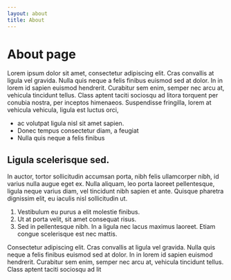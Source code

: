```yaml
---
layout: about
title: About
---
```

# About page

Lorem ipsum dolor sit amet, consectetur adipiscing elit. Cras convallis at ligula vel gravida. Nulla quis neque a felis finibus euismod sed at dolor. In in lorem id sapien euismod hendrerit. Curabitur sem enim, semper nec arcu at, vehicula tincidunt tellus. Class aptent taciti sociosqu ad litora torquent per conubia nostra, per inceptos himenaeos. Suspendisse fringilla, lorem at vehicula vehicula, ligula est luctus orci, 

* ac volutpat ligula nisl sit amet sapien. 
* Donec tempus consectetur diam, a feugiat 
* Nulla quis neque a felis finibus

## Ligula scelerisque sed. 
In auctor, tortor sollicitudin accumsan porta, nibh felis ullamcorper nibh, id varius nulla augue eget ex. Nulla aliquam, leo porta laoreet pellentesque, ligula neque varius diam, vel tincidunt nibh sapien et ante. Quisque pharetra dignissim elit, eu iaculis nisl sollicitudin ut. 

1. Vestibulum eu purus a elit molestie finibus. 
2. Ut at porta velit, sit amet consequat risus. 
3. Sed in pellentesque nibh. In a ligula nec lacus maximus laoreet. Etiam congue scelerisque est nec mattis.

Consectetur adipiscing elit. Cras convallis at ligula vel gravida. Nulla quis neque a felis finibus euismod sed at dolor. In in lorem id sapien euismod hendrerit. Curabitur sem enim, semper nec arcu at, vehicula tincidunt tellus. Class aptent taciti sociosqu ad lit

